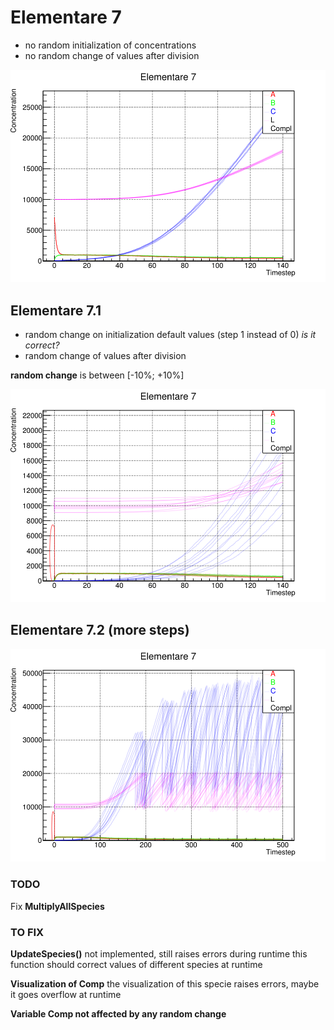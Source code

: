 # Elementare 7 

* no random initialization of concentrations
* no random change of values after division

![graph](no_random.png)

## Elementare 7.1
* random change on initialization default values (step 1 instead of 0) _is it correct?_
* random change of values after division

__random change__ is between [-10%; +10%]

![random change](random.png)

## Elementare 7.2 (more steps)

![longer simulation](longer.png)
### TODO
Fix __MultiplyAllSpecies__ 
### TO FIX
__UpdateSpecies()__ not implemented, still raises errors during runtime
this function should correct values of different species at runtime

__Visualization of Comp__ the visualization of this specie raises errors, maybe it goes overflow at runtime

__Variable Comp not affected by any random change__


